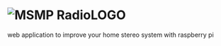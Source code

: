 
# ![MSMP RadioLOGO](https://user-images.githubusercontent.com/56259377/180815540-795d8aee-b39b-4700-a6a5-28b205e1d6eb.png)

web application to improve your home stereo system with raspberry pi
